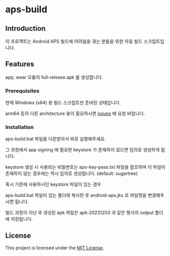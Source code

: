 # aps-build

## Introduction

이 프로젝트는 Android APS 빌드에 어려움을 겪는 분들을 위한 자동 빌드 스크립트입니다.

##  Features

app, wear 모듈의 full-release.apk 를 생성합니다.

### Prerequisites

현재 Windows (x64) 용 빌드 스크립트만 준비된 상태입니다.

arm64 등의 다른 architecture 용이 필요하시면 [issues](https://github.com/lustrozdo/aps-build/issues) 에 요청 바랍니다.

### Installation

aps-build.bat 파일을 다운받아서 바로 실행해주세요.

그 과정에서 app signing 에 필요한 keystore 가 존재하지 않으면 임의로 생성하게 됩니다.

keystore 생성 시 사용되는 비밀번호는 aps-key-pass.txt 파일을 참조하며
이 파일이 존재하지 않는 경우에는 역시 임의로 생성됩니다. (default: sugartree)

혹시 기존에 사용하시던 keystore 파일이 있는 경우

aps-build.bat 파일이 있는 폴더에 복사한 후 android-aps.jks 로 파일명을 변경해주시면 됩니다.

빌드 과정이 지난 후 생성된 apk 파일은 apk-20231203 과 같은 형식의 output 폴더에 저장됩니다.

## License

This project is licensed under the [MIT License](https://opensource.org/license/mit/).
